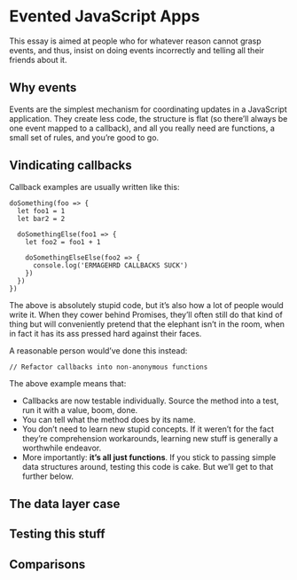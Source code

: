 # Evented JavaScript Apps

This essay is aimed at people who for whatever reason cannot grasp events, and thus, insist on doing events incorrectly and telling all their friends about it.

## Why events

Events are the simplest mechanism for coordinating updates in a JavaScript application. They create less code, the structure is flat (so there’ll always be one event mapped to a callback), and all you really need are functions, a small set of rules, and you’re good to go.

## Vindicating callbacks

Callback examples are usually written like this:

    doSomething(foo => {
      let foo1 = 1
      let bar2 = 2

      doSomethingElse(foo1 => {
        let foo2 = foo1 + 1

        doSomethingElseElse(foo2 => {
          console.log('ERMAGEHRD CALLBACKS SUCK')
        })
      })
    })

The above is absolutely stupid code, but it’s also how a lot of people would write it. When they cower behind Promises, they’ll often still do that kind of thing but will conveniently pretend that the elephant isn’t in the room, when in fact it has its ass pressed hard against their faces.

A reasonable person would’ve done this instead:

    // Refactor callbacks into non-anonymous functions

The above example means that:

* Callbacks are now testable individually. Source the method into a test, run it with a value, boom, done.
* You can tell what the method does by its name.
* You don’t need to learn new stupid concepts. If it weren’t for the fact they’re comprehension workarounds, learning new stuff is generally a worthwhile endeavor.
* More importantly: **it’s all just functions**. If you stick to passing simple data structures around, testing this code is cake. But we’ll get to that further below.

## The data layer case

## Testing this stuff

## Comparisons
